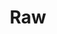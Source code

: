 ---
title: "Raw"
year: 2016
rating: 3.5
stars: "★★★½"
rewatched: false
permalink: "raw-2016"
watched_on: 2021-11-21
---